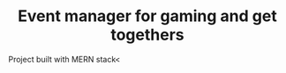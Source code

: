 <h1 align="center">Event manager for gaming and get togethers</h1>
  <p>Project built with MERN stack<</p>
